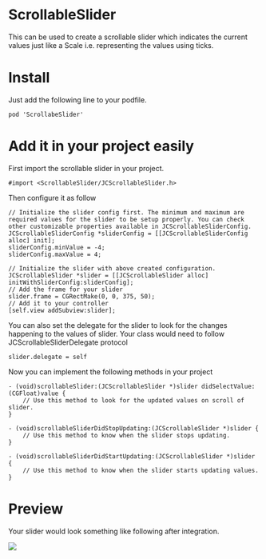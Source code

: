 # ScrollableSlider

This can be used to create a scrollable slider which indicates the current values just like a Scale i.e. representing the values using ticks. 

# Install

Just add the following line to your podfile.

`pod 'ScrollabeSlider'`

# Add it in your project easily

First import the scrollable slider in your project.

```objc
#import <ScrollableSlider/JCScrollableSlider.h>
```
Then configure it as follow

```objc
// Initialize the slider config first. The minimum and maximum are required values for the slider to be setup properly. You can check other customizable properties available in JCScrollableSliderConfig.
JCScrollableSliderConfig *sliderConfig = [[JCScrollableSliderConfig alloc] init];
sliderConfig.minValue = -4;
sliderConfig.maxValue = 4;

// Initialize the slider with above created configuration.
JCScrollableSlider *slider = [[JCScrollableSlider alloc] initWithSliderConfig:sliderConfig];
// Add the frame for your slider
slider.frame = CGRectMake(0, 0, 375, 50);
// Add it to your controller 
[self.view addSubview:slider];
```

You can also set the delegate for the slider to look for the changes happening to the values of slider. Your class would need to follow JCScrollableSliderDelegate protocol

```objc
slider.delegate = self
```

Now you can implement the following methods in your project

```objc
- (void)scrollableSlider:(JCScrollableSlider *)slider didSelectValue:(CGFloat)value {
    // Use this method to look for the updated values on scroll of slider.
}

- (void)scrollableSliderDidStopUpdating:(JCScrollableSlider *)slider {
    // Use this method to know when the slider stops updating.
}

- (void)scrollableSliderDidStartUpdating:(JCScrollableSlider *)slider {
    // Use this method to know when the slider starts updating values.
}
```

# Preview
Your slider would look something like following after integration.

![](http://www.imageno.com/thumbs/20170820/801b85u6i8vg.jpg)
